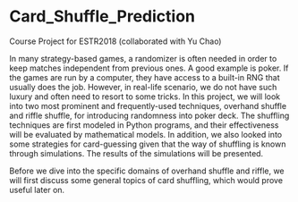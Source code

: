 # Card_Shuffle_Prediction
Course Project for ESTR2018 (collaborated with Yu Chao)

In many strategy-based games, a randomizer is often needed in order to keep matches independent from previous ones. A good example is poker. If the games are run by a computer, they have access to a built-in RNG that usually does the job. However, in real-life scenario, we do not have such luxury and often need to resort to some tricks. In this project, we will look into two most prominent and frequently-used techniques, overhand shuffle and riffle shuffle, for introducing randomness into poker deck. The shuffling techniques are  first modeled in Python programs, and their effectiveness will be evaluated by mathematical models. In addition, we also looked into some strategies for card-guessing given that the way of shuffling is known through simulations. The results of the simulations will be presented.

Before we dive into the specific domains of overhand shuffle and riffle, we will first discuss some general topics of card shuffling, which would prove useful later on.
